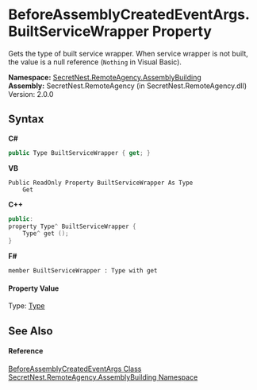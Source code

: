 # BeforeAssemblyCreatedEventArgs.BuiltServiceWrapper Property 
 

Gets the type of built service wrapper. When service wrapper is not built, the value is a null reference (`Nothing` in Visual Basic).

**Namespace:**&nbsp;<a href="N_SecretNest_RemoteAgency_AssemblyBuilding">SecretNest.RemoteAgency.AssemblyBuilding</a><br />**Assembly:**&nbsp;SecretNest.RemoteAgency (in SecretNest.RemoteAgency.dll) Version: 2.0.0

## Syntax

**C#**<br />
``` C#
public Type BuiltServiceWrapper { get; }
```

**VB**<br />
``` VB
Public ReadOnly Property BuiltServiceWrapper As Type
	Get
```

**C++**<br />
``` C++
public:
property Type^ BuiltServiceWrapper {
	Type^ get ();
}
```

**F#**<br />
``` F#
member BuiltServiceWrapper : Type with get

```


#### Property Value
Type: <a href="https://docs.microsoft.com/dotnet/api/system.type" target="_blank">Type</a>

## See Also


#### Reference
<a href="T_SecretNest_RemoteAgency_AssemblyBuilding_BeforeAssemblyCreatedEventArgs">BeforeAssemblyCreatedEventArgs Class</a><br /><a href="N_SecretNest_RemoteAgency_AssemblyBuilding">SecretNest.RemoteAgency.AssemblyBuilding Namespace</a><br />